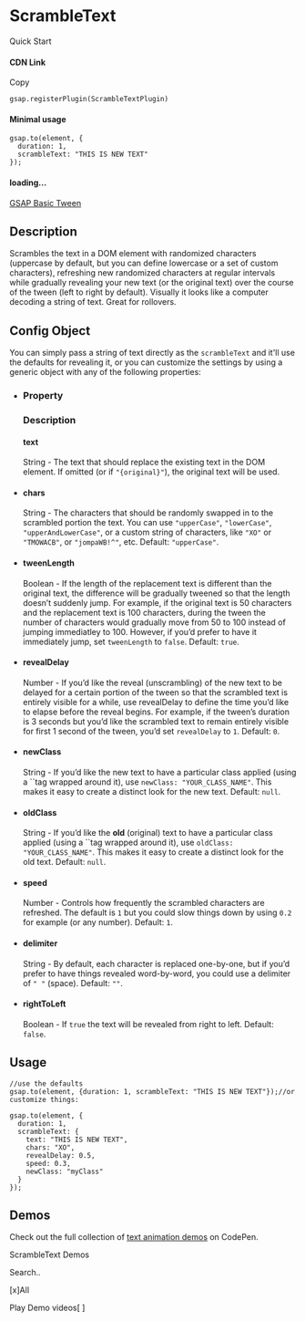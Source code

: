 # ScrambleText

Quick Start

#### CDN Link

Copy

```
gsap.registerPlugin(ScrambleTextPlugin) 
```

#### Minimal usage

```
gsap.to(element, {
  duration: 1, 
  scrambleText: "THIS IS NEW TEXT"
});
```

#### loading...

[GSAP Basic Tween](https://codepen.io/GreenSock/embed/jOjaoYJ?default-tab=result\&theme-id=41164)

## Description[​](#description "Direct link to Description")

Scrambles the text in a DOM element with randomized characters (uppercase by default, but you can define lowercase or a set of custom characters), refreshing new randomized characters at regular intervals while gradually revealing your new text (or the original text) over the course of the tween (left to right by default). Visually it looks like a computer decoding a string of text. Great for rollovers.

## **Config Object**[​](#config-object "Direct link to config-object")

You can simply pass a string of text directly as the `scrambleText` and it'll use the defaults for revealing it, or you can customize the settings by using a generic object with any of the following properties:

* ### Property

  ### Description

  #### text[](#text)

  String - The text that should replace the existing text in the DOM element. If omitted (or if `"{original}"`), the original text will be used.

* #### chars[](#chars)

  String - The characters that should be randomly swapped in to the scrambled portion the text. You can use `"upperCase"`, `"lowerCase"`, `"upperAndLowerCase"`, or a custom string of characters, like `"XO"` or `"TMOWACB"`, or `"jompaWB!^"`, etc. Default: `"upperCase"`.

* #### tweenLength[](#tweenLength)

  Boolean - If the length of the replacement text is different than the original text, the difference will be gradually tweened so that the length doesn’t suddenly jump. For example, if the original text is 50 characters and the replacement text is 100 characters, during the tween the number of characters would gradually move from 50 to 100 instead of jumping immediatley to 100. However, if you’d prefer to have it immediately jump, set `tweenLength` to `false`. Default: `true`.

* #### revealDelay[](#revealDelay)

  Number - If you’d like the reveal (unscrambling) of the new text to be delayed for a certain portion of the tween so that the scrambled text is entirely visible for a while, use revealDelay to define the time you’d like to elapse before the reveal begins. For example, if the tween’s duration is 3 seconds but you’d like the scrambled text to remain entirely visible for first 1 second of the tween, you’d set `revealDelay` to `1`. Default: `0`.

* #### newClass[](#newClass)

  String - If you’d like the new text to have a particular class applied (using a ``tag wrapped around it), use `newClass: "YOUR_CLASS_NAME"`. This makes it easy to create a distinct look for the new text. Default: `null`.

* #### oldClass[](#oldClass)

  String - If you’d like the **old** (original) text to have a particular class applied (using a ``tag wrapped around it), use `oldClass: "YOUR_CLASS_NAME"`. This makes it easy to create a distinct look for the old text. Default: `null`.

* #### speed[](#speed)

  Number - Controls how frequently the scrambled characters are refreshed. The default is `1` but you could slow things down by using `0.2` for example (or any number). Default: `1`.

* #### delimiter[](#delimiter)

  String - By default, each character is replaced one-by-one, but if you’d prefer to have things revealed word-by-word, you could use a delimiter of `" "` (space). Default: `""`.

* #### rightToLeft[](#rightToLeft)

  Boolean - If `true` the text will be revealed from right to left. Default: `false`.

## Usage[​](#usage "Direct link to Usage")

```
//use the defaults
gsap.to(element, {duration: 1, scrambleText: "THIS IS NEW TEXT"});//or customize things:

gsap.to(element, {
  duration: 1, 
  scrambleText: {
    text: "THIS IS NEW TEXT", 
    chars: "XO", 
    revealDelay: 0.5, 
    speed: 0.3, 
    newClass: "myClass"
  }
});
```

## **Demos**[​](#demos "Direct link to demos")

Check out the full collection of [text animation demos](https://codepen.io/collection/ExBwoK) on CodePen.

ScrambleText Demos

Search..

\[x]All

Play Demo videos\[ ]

